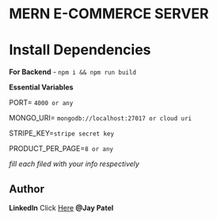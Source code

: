 # MERN E-COMMERCE SERVER


# Install Dependencies

**For Backend** - `npm i && npm run build`


**Essential Variables**

PORT= `4000 or any`

MONGO_URI= `mongodb://localhost:27017 or cloud uri`

STRIPE_KEY=`stripe secret key`

PRODUCT_PER_PAGE=`8 or any`

_fill each filed with your info respectively_


## Author

**LinkedIn** Click [Here](https://in.linkedin.com/in/jaypatel1122) **@Jay Patel**
